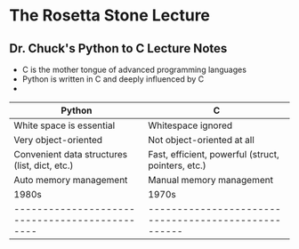 # The Rosetta Stone Lecture
## Dr. Chuck's Python to C Lecture Notes 

- C is the mother tongue of advanced programming languages
- Python is written in C and deeply influenced by C
- 
|      Python                                   |        C                                            |
| ----------------------------------------------| ----------------------------------------------------|
|             White space is essential          |                 Whitespace ignored                  |
|               Very object-oriented            |              Not object-oriented at all             |
| Convenient data structures (list, dict, etc.) | Fast, efficient, powerful (struct, pointers, etc.)  |
|             Auto memory management            |               Manual memory management              |
|                      1980s                    |                         1970s                       |
| ----------------------------------------------| ----------------------------------------------------|
